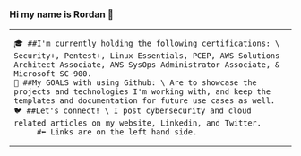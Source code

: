 ### Hi my name is Rordan 👋

<table>
    <tr>
        <td valign="center">

    🎓 ##I'm currently holding the following certifications: \ Security+, Pentest+, Linux Essentials, PCEP, AWS Solutions Architect Associate, AWS SysOps Administrator Associate, & Microsoft SC-900.
    🎯 ##My GOALS with using Github: \ Are to showcase the projects and technologies I'm working with, and keep the templates and documentation for future use cases as well.
    🐦 ##Let's connect! \ I post cybersecurity and cloud related articles on my website, Linkedin, and Twitter. 
         #⬅️ Links are on the left hand side.
   
             
             
